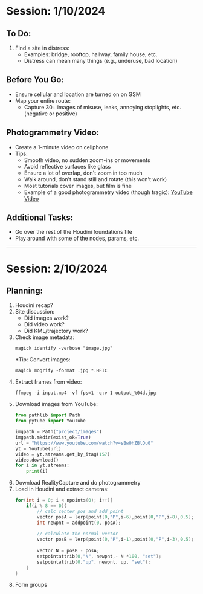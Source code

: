 # Session: 1/10/2024

## To Do:
1. Find a site in distress:
   - Examples: bridge, rooftop, hallway, family house, etc.
   - Distress can mean many things (e.g., underuse, bad location)

## Before You Go:
- Ensure cellular and location are turned on on GSM
- Map your entire route:
  - Capture 30+ images of misuse, leaks, annoying stoplights, etc. (negative or positive)

## Photogrammetry Video:
- Create a 1-minute video on cellphone
- Tips:
  - Smooth video, no sudden zoom-ins or movements
  - Avoid reflective surfaces like glass
  - Ensure a lot of overlap, don't zoom in too much
  - Walk around, don't stand still and rotate (this won't work)
  - Most tutorials cover images, but film is fine
  - Example of a good photogrammetry video (though tragic): [YouTube Video](https://www.youtube.com/watch?v=sBw0hZBlOu0)

## Additional Tasks:
- Go over the rest of the Houdini foundations file
- Play around with some of the nodes, params, etc.

---

# Session: 2/10/2024

## Planning:
1. Houdini recap?
2. Site discussion:
   - Did images work?
   - Did video work?
   - Did KML/trajectory work?
3. Check image metadata:
   ```
   magick identify -verbose "image.jpg"
   ```
   *Tip: Convert images:
   ```
   magick mogrify -format .jpg *.HEIC
   ```
4. Extract frames from video:
   ```
   ffmpeg -i input.mp4 -vf fps=1 -q:v 1 output_%04d.jpg
   ```
5. Download images from YouTube:
   ```python
   from pathlib import Path
   from pytube import YouTube

   imgpath = Path("project/images")
   imgpath.mkdir(exist_ok=True)
   url = "https://www.youtube.com/watch?v=sBw0hZBlOu0"
   yt = YouTube(url)
   video = yt.streams.get_by_itag(157)
   video.download()
   for i in yt.streams:
       print(i)
   ```
6. Download RealityCapture and do photogrammetry
7. Load in Houdini and extract cameras:
   ```c
   for(int i = 0; i < npoints(0); i++){
       if(i % 8 == 0){
           // calc center pos and add point
           vector posA = lerp(point(0,"P",i-6),point(0,"P",i-8),0.5);
           int newpnt = addpoint(0, posA);
           
           // calculate the normal vector
           vector posB = lerp(point(0,"P",i-1),point(0,"P",i-3),0.5);
          
           vector N = posB - posA;
           setpointattrib(0,"N", newpnt,- N *100, "set");
           setpointattrib(0,"up", newpnt, up, "set");
       } 
   }
   ```
8. Form groups
